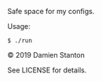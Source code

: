 Safe space for my configs.

Usage:
```shell
$ ./run
```

© 2019 Damien Stanton

See LICENSE for details.

